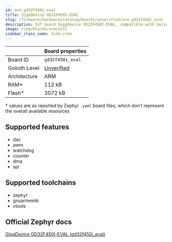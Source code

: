 ```yaml
---
id: arm_gd32f450i_eval
title: GigaDevice GD32F450I-EVAL
slug: /firmware/hardware/catalog/boards/unverified/arm_gd32f450i_eval
description: IoT board GigaDevice GD32F450I-EVAL, compatible with Golioth at unverified level.
image: /img/boards/arm/null
sidebar_class_name: hide-item
---
```


[//]: # (This is an auto-generated file, do not edit! Changes to it will be lost upon re-generation)



|                | Board properties     |
| -------------  | -------------------- |
| Board ID       | `gd32f450i_eval` |
| Golioth Level  | [Unverified](/firmware/hardware#unverified-boards) |
| Architecture   | ARM |
| RAM*           | 112 kB |
| Flash*         | 3072 kB |

\* values are as reported by Zephyr `.yaml` board files, which don't represent the overall available resources



## Supported features

* dac
* pwm
* watchdog
* counter
* dma
* spi

## Supported toolchains

* zephyr
* gnuarmemb
* xtools

## Official Zephyr docs

[GigaDevice GD32F450I-EVAL (gd32f450i_eval)](https://docs.zephyrproject.org/3.6.0/boards/arm/gd32f450i_eval/doc/index.html)
